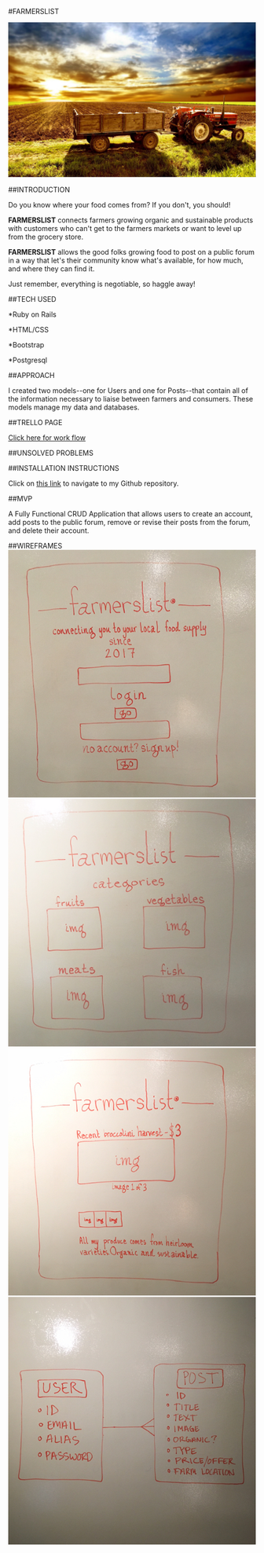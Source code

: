 #FARMERSLIST

![wireframe](./app/assets/images/farm.jpg)

##INTRODUCTION

Do you know where your food comes from? If you don't, you should!

**FARMERSLIST** connects farmers growing organic and sustainable products with customers who can't get to the farmers markets or want to level up from the grocery store.

**FARMERSLIST** allows the good folks growing food to post on a public forum in a way that let's their community know what's available, for how much, and where they can find it.

Just remember, everything is negotiable, so haggle away!

##TECH USED

*Ruby on Rails

*HTML/CSS

*Bootstrap

*Postgresql

##APPROACH

I created two models--one for Users and one for Posts--that contain all of the information necessary to liaise between farmers and consumers. These models manage my data and databases. 


##TRELLO PAGE

[Click here for work flow](https://trello.com/b/oO3KZeB3/wdi-project-2-farmerslist)

##UNSOLVED PROBLEMS

##INSTALLATION INSTRUCTIONS

Click on [this link](https://github.com/tomasfaustin/project2_farmerslist) to navigate to my Github repository.

<!-- In the top right corner there's a green button that reads "Clone or download." Click on "Download ZIP."

Run the downloaded zip file and navigate to the resulting folder in Terminal. If you downloaded the file to your "Download" folder, the terminal command will most likely be 'cd Downloads/project2_farmerslist/'.

Run the following commands in Terminal:

*bundle install (installs gems)

*rake db:create (creates database)

*rake db:migrate (creates all models)

*rake db:seed (data for creating database entries)

*rails s (launches server)

*Open Chrome and navigate to 'localhost:3000' which will take you to the login portal for the site. -->

##MVP

A Fully Functional CRUD Application that allows users to create an account, add posts to the public forum, remove or revise their posts from the forum, and delete their account.



##WIREFRAMES
![wireframe1](./app/assets/images/login.jpg)
![wireframe2](./app/assets/images/categories.jpg)
![wireframe3](./app/assets/images/post.jpg)
![wireframe4](./app/assets/images/erd.jpg)
